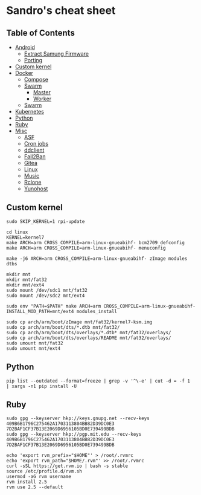 # Sandro's cheat sheet

## Table of Contents
* [Android](android/README.md)
  * [Extract Samung Firmware](android/extract_samsung_firmware/README.md)
  * [Porting](android/README.md#porting)
* [Custom kernel](#custom-kernel)
* [Docker](docker/README.md)
  * [Compose](docker/README.md#compose)
  * [Swarm](docker/README.md#swarm)
    * [Master](docker/README.md#master)
    * [Worker](docker/README.md#worker)
  * [Swarm](docker/swarm-setup/README.md) 
* [Kubernetes](k8s/README.md)
* [Python](#python)
* [Ruby](#ruby)
* [Misc](misc/README.md)
  * [ASF](misc/README.md#asf)
  * [Cron jobs](misc/README.md#cron)
  * [ddclient](misc/README.md#ddclient)
  * [Fail2Ban](misc/README.md#fail2ban)
  * [Gitea](misc/README.md#gitea)
  * [Linux](misc/README.md#linux)
  * [Music](misc/README.md#music)
  * [Rclone](misc/README.md#rclone)
  * [Yunohost](misc/README.md#yunohost)


## Custom kernel
```
sudo SKIP_KERNEL=1 rpi-update

cd linux
KERNEL=kernel7
make ARCH=arm CROSS_COMPILE=arm-linux-gnueabihf- bcm2709_defconfig
make ARCH=arm CROSS_COMPILE=arm-linux-gnueabihf- menuconfig

make -j6 ARCH=arm CROSS_COMPILE=arm-linux-gnueabihf- zImage modules dtbs

mkdir mnt
mkdir mnt/fat32
mkdir mnt/ext4
sudo mount /dev/sdc1 mnt/fat32
sudo mount /dev/sdc2 mnt/ext4

sudo env "PATH=$PATH" make ARCH=arm CROSS_COMPILE=arm-linux-gnueabihf- INSTALL_MOD_PATH=mnt/ext4 modules_install

sudo cp arch/arm/boot/zImage mnt/fat32/kernel7-ksm.img
sudo cp arch/arm/boot/dts/*.dtb mnt/fat32/
sudo cp arch/arm/boot/dts/overlays/*.dtb* mnt/fat32/overlays/
sudo cp arch/arm/boot/dts/overlays/README mnt/fat32/overlays/
sudo umount mnt/fat32
sudo umount mnt/ext4
```


## Python
```
pip list --outdated --format=freeze | grep -v '^\-e' | cut -d = -f 1  | xargs -n1 pip install -U
```


## Ruby
```
sudo gpg --keyserver hkp://keys.gnupg.net --recv-keys 409B6B1796C275462A1703113804BB82D39DC0E3 7D2BAF1CF37B13E2069D6956105BD0E739499BDB
sudo gpg --keyserver hkp://pgp.mit.edu --recv-keys 409B6B1796C275462A1703113804BB82D39DC0E3 7D2BAF1CF37B13E2069D6956105BD0E739499BDB

echo 'export rvm_prefix="$HOME"' > /root/.rvmrc
echo 'export rvm_path="$HOME/.rvm"' >> /root/.rvmrc
curl -sSL https://get.rvm.io | bash -s stable
source /etc/profile.d/rvm.sh
usermod -aG rvm username
rvm install 2.5
rvm use 2.5 --default
```
